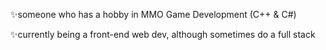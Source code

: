 ✨someone who has a hobby in MMO Game Development (C++ & C#)

✨currently being a front-end web dev, although sometimes do a full stack

<!---
Claytoo/Claytoo is a ✨ special ✨ repository because its `README.md` (this file) appears on your GitHub profile.
You can click the Preview link to take a look at your changes.
--->
